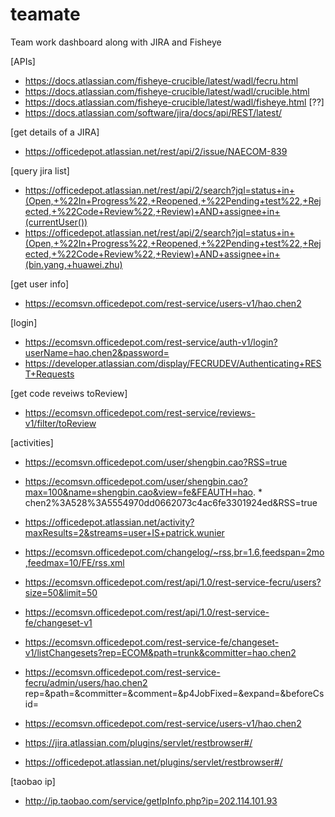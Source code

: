 teamate
=======

Team work dashboard along with JIRA and Fisheye

[APIs]
 * https://docs.atlassian.com/fisheye-crucible/latest/wadl/fecru.html
 * https://docs.atlassian.com/fisheye-crucible/latest/wadl/crucible.html
 * https://docs.atlassian.com/fisheye-crucible/latest/wadl/fisheye.html [??]
 * https://docs.atlassian.com/software/jira/docs/api/REST/latest/

[get details of a JIRA]
 * https://officedepot.atlassian.net/rest/api/2/issue/NAECOM-839

[query jira list]
 * https://officedepot.atlassian.net/rest/api/2/search?jql=status+in+(Open,+%22In+Progress%22,+Reopened,+%22Pending+test%22,+Rejected,+%22Code+Review%22,+Review)+AND+assignee+in+(currentUser())
 * https://officedepot.atlassian.net/rest/api/2/search?jql=status+in+(Open,+%22In+Progress%22,+Reopened,+%22Pending+test%22,+Rejected,+%22Code+Review%22,+Review)+AND+assignee+in+(bin.yang,+huawei.zhu)

[get user info]
 * https://ecomsvn.officedepot.com/rest-service/users-v1/hao.chen2

[login]
 * https://ecomsvn.officedepot.com/rest-service/auth-v1/login?userName=hao.chen2&password=
 * https://developer.atlassian.com/display/FECRUDEV/Authenticating+REST+Requests

[get code reveiws toReview]
 * https://ecomsvn.officedepot.com/rest-service/reviews-v1/filter/toReview

[activities]
 * https://ecomsvn.officedepot.com/user/shengbin.cao?RSS=true
 * https://ecomsvn.officedepot.com/user/shengbin.cao?max=100&name=shengbin.cao&view=fe&FEAUTH=hao. * chen2%3A528%3A5554970dd0662073c4ac6fe3301924ed&RSS=true
 * https://officedepot.atlassian.net/activity?maxResults=2&streams=user+IS+patrick.wunier


 * https://ecomsvn.officedepot.com/changelog/~rss,br=1.6,feedspan=2mo,feedmax=10/FE/rss.xml
 * https://ecomsvn.officedepot.com/rest/api/1.0/rest-service-fecru/users?size=50&limit=50
 * https://ecomsvn.officedepot.com/rest/api/1.0/rest-service-fe/changeset-v1


 * https://ecomsvn.officedepot.com/rest-service-fe/changeset-v1/listChangesets?rep=ECOM&path=trunk&committer=hao.chen2
 * https://ecomsvn.officedepot.com/rest-service-fecru/admin/users/hao.chen2
rep=<value>&path=<value>&committer=<value>&comment=<value>&p4JobFixed=<value>&expand=<value>&beforeCsid=<value>


 * https://ecomsvn.officedepot.com/rest-service/users-v1/hao.chen2
 * https://jira.atlassian.com/plugins/servlet/restbrowser#/
 * https://officedepot.atlassian.net/plugins/servlet/restbrowser#/

[taobao ip]
 * http://ip.taobao.com/service/getIpInfo.php?ip=202.114.101.93